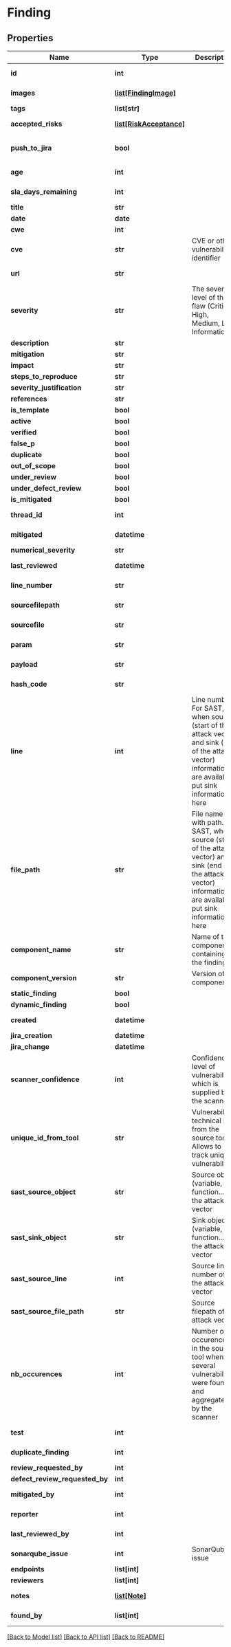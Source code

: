 # Finding

## Properties
Name | Type | Description | Notes
------------ | ------------- | ------------- | -------------
**id** | **int** |  | [optional] [readonly] 
**images** | [**list[FindingImage]**](FindingImage.md) |  | [optional] [readonly] 
**tags** | **list[str]** |  | [optional] 
**accepted_risks** | [**list[RiskAcceptance]**](RiskAcceptance.md) |  | [optional] [readonly] 
**push_to_jira** | **bool** |  | [optional] [default to False]
**age** | **int** |  | [optional] [readonly] 
**sla_days_remaining** | **int** |  | [optional] [readonly] 
**title** | **str** |  | 
**date** | **date** |  | [optional] 
**cwe** | **int** |  | [optional] 
**cve** | **str** | CVE or other vulnerability identifier | [optional] 
**url** | **str** |  | [optional] [readonly] 
**severity** | **str** | The severity level of this flaw (Critical, High, Medium, Low, Informational) | 
**description** | **str** |  | 
**mitigation** | **str** |  | 
**impact** | **str** |  | 
**steps_to_reproduce** | **str** |  | [optional] 
**severity_justification** | **str** |  | [optional] 
**references** | **str** |  | [optional] 
**is_template** | **bool** |  | [optional] 
**active** | **bool** |  | [optional] 
**verified** | **bool** |  | [optional] 
**false_p** | **bool** |  | [optional] 
**duplicate** | **bool** |  | [optional] 
**out_of_scope** | **bool** |  | [optional] 
**under_review** | **bool** |  | [optional] 
**under_defect_review** | **bool** |  | [optional] 
**is_mitigated** | **bool** |  | [optional] 
**thread_id** | **int** |  | [optional] [readonly] 
**mitigated** | **datetime** |  | [optional] [readonly] 
**numerical_severity** | **str** |  | 
**last_reviewed** | **datetime** |  | [optional] [readonly] 
**line_number** | **str** |  | [optional] [readonly] 
**sourcefilepath** | **str** |  | [optional] [readonly] 
**sourcefile** | **str** |  | [optional] [readonly] 
**param** | **str** |  | [optional] [readonly] 
**payload** | **str** |  | [optional] [readonly] 
**hash_code** | **str** |  | [optional] [readonly] 
**line** | **int** | Line number. For SAST, when source (start of the attack vector) and sink (end of the attack vector) information are available, put sink information here | [optional] 
**file_path** | **str** | File name with path. For SAST, when source (start of the attack vector) and sink (end of the attack vector) information are available, put sink information here | [optional] 
**component_name** | **str** | Name of the component containing the finding.  | [optional] 
**component_version** | **str** | Version of the component. | [optional] 
**static_finding** | **bool** |  | [optional] 
**dynamic_finding** | **bool** |  | [optional] 
**created** | **datetime** |  | [optional] [readonly] 
**jira_creation** | **datetime** |  | [optional] 
**jira_change** | **datetime** |  | [optional] 
**scanner_confidence** | **int** | Confidence level of vulnerability which is supplied by the scannner. | [optional] [readonly] 
**unique_id_from_tool** | **str** | Vulnerability technical id from the source tool. Allows to track unique vulnerabilities | [optional] 
**sast_source_object** | **str** | Source object (variable, function...) of the attack vector | [optional] 
**sast_sink_object** | **str** | Sink object (variable, function...) of the attack vector | [optional] 
**sast_source_line** | **int** | Source line number of the attack vector | [optional] 
**sast_source_file_path** | **str** | Source filepath of the attack vector | [optional] 
**nb_occurences** | **int** | Number of occurences in the source tool when several vulnerabilites were found and aggregated by the scanner | [optional] 
**test** | **int** |  | [optional] [readonly] 
**duplicate_finding** | **int** |  | [optional] [readonly] 
**review_requested_by** | **int** |  | [optional] 
**defect_review_requested_by** | **int** |  | [optional] 
**mitigated_by** | **int** |  | [optional] [readonly] 
**reporter** | **int** |  | [optional] [readonly] 
**last_reviewed_by** | **int** |  | [optional] [readonly] 
**sonarqube_issue** | **int** | SonarQube issue | [optional] 
**endpoints** | **list[int]** |  | [optional] 
**reviewers** | **list[int]** |  | [optional] 
**notes** | [**list[Note]**](Note.md) |  | [optional] [readonly] 
**found_by** | **list[int]** |  | [optional] [readonly] 

[[Back to Model list]](../README.md#documentation-for-models) [[Back to API list]](../README.md#documentation-for-api-endpoints) [[Back to README]](../README.md)


